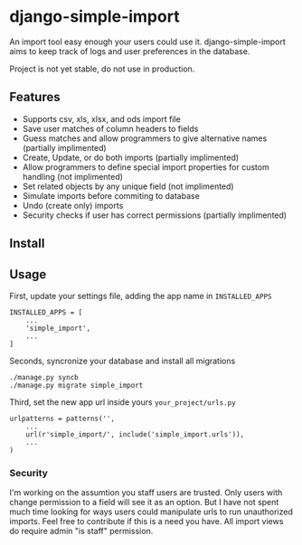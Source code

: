 django-simple-import
====================

An import tool easy enough your users could use it. django-simple-import aims to keep track of logs 
and user preferences in the database. 

Project is not yet stable, do not use in production.

## Features
- Supports csv, xls, xlsx, and ods import file
- Save user matches of column headers to fields
- Guess matches and allow programmers to give alternative names (partially implimented)
- Create, Update, or do both imports (partially implimented)
- Allow programmers to define special import properties for custom handling (not implimented)
- Set related objects by any unique field (not implimented)
- Simulate imports before commiting to database
- Undo (create only) imports
- Security checks if user has correct permissions (partially implimented)

## Install


## Usage
First, update your settings file, adding the app name in `INSTALLED_APPS`

    INSTALLED_APPS = [
        ...
        'simple_import',
        ...
    ]
    
    
Seconds, syncronize your database and install all migrations

    ./manage.py syncb
    ./manage.py migrate simple_import

Third, set the new app url inside yours `your_project/urls.py`

    urlpatterns = patterns('',
        ...
        url(r'simple_import/', include('simple_import.urls')),
        ...
    )

### Security
I'm working on the assumtion you staff users are trusted. Only users with change permission 
to a field will see it as an option. But I have not spent much time looking for ways users could
manipulate urls to run unauthorized imports. Feel free to contribute if this is a need you have.
All import views do require admin "is staff" permission.
